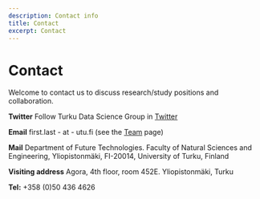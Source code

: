 ```yaml
---
description: Contact info
title: Contact
excerpt: Contact
---
```





# Contact

Welcome to contact us to discuss research/study positions and collaboration.

**Twitter** Follow Turku Data Science Group in [Twitter](https://twitter.com/openreslabs)

**Email** first.last - at - utu.fi (see the [Team](../team) page)

**Mail** Department of Future Technologies. Faculty of Natural Sciences and Engineering, Yliopistonmäki, FI-20014, University of Turku, Finland

**Visiting address** Agora, 4th floor, room 452E. Yliopistonmäki, Turku 

**Tel:** +358 (0)50 436 4626








